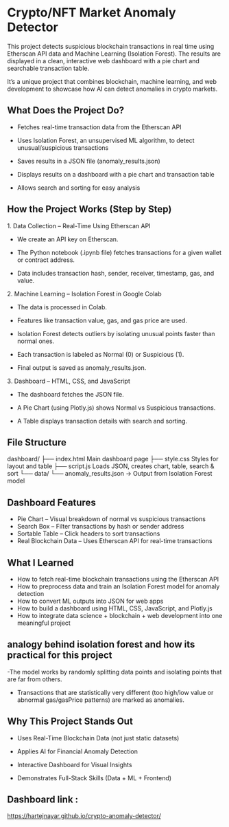 
# Crypto/NFT Market Anomaly Detector
This project detects suspicious blockchain transactions in real time using Etherscan API data and Machine Learning (Isolation Forest).
The results are displayed in a clean, interactive web dashboard with a pie chart and searchable transaction table.

It’s a unique project that combines blockchain, machine learning, and web development to showcase how AI can detect anomalies in crypto markets.

## What Does the Project Do?
- Fetches real-time transaction data from the Etherscan API

- Uses Isolation Forest, an unsupervised ML algorithm, to detect unusual/suspicious transactions

- Saves results in a JSON file (anomaly_results.json)

- Displays results on a dashboard with a pie chart and transaction table

- Allows search and sorting for easy analysis

##  How the Project Works (Step by Step)
1️. Data Collection – Real-Time Using Etherscan API
- We create an API key on Etherscan.

- The Python notebook (.ipynb file) fetches transactions for a given wallet or contract address.

- Data includes transaction hash, sender, receiver, timestamp, gas, and value.

2️.  Machine Learning – Isolation Forest in Google Colab
- The data is processed in Colab.

- Features like transaction value, gas, and gas price are used.

- Isolation Forest detects outliers by isolating unusual points faster than normal ones.

- Each transaction is labeled as Normal (0) or Suspicious (1).

- Final output is saved as anomaly_results.json.

3️.  Dashboard – HTML, CSS, and JavaScript
- The dashboard fetches the JSON file.

- A Pie Chart (using Plotly.js) shows Normal vs Suspicious transactions.

- A Table displays transaction details with search and sorting.

## File Structure

dashboard/
├── index.html               Main dashboard page
├── style.css                Styles for layout and table
├── script.js                Loads JSON, creates chart, table, search & sort
└── data/
    └── anomaly_results.json → Output from Isolation Forest model
## Dashboard Features
-  Pie Chart – Visual breakdown of normal vs suspicious transactions
- Search Box – Filter transactions by hash or sender address
-  Sortable Table – Click headers to sort transactions
-  Real Blockchain Data – Uses Etherscan API for real-time transactions

##  What I Learned
-  How to fetch real-time blockchain transactions using the Etherscan API
-  How to preprocess data and train an Isolation Forest model for anomaly detection
-  How to convert ML outputs into JSON for web apps
-  How to build a dashboard using HTML, CSS, JavaScript, and Plotly.js
-  How to integrate data science + blockchain + web development into one meaningful project

## analogy behind isolation forest and how its practical for this project 
-The model works by randomly splitting data points and isolating points that are far from others.
- Transactions that are statistically very different (too high/low value or abnormal gas/gasPrice patterns) are marked as anomalies.
  
## Why This Project Stands Out
- Uses Real-Time Blockchain Data (not just static datasets)

- Applies AI for Financial Anomaly Detection

- Interactive Dashboard for Visual Insights

- Demonstrates Full-Stack Skills (Data + ML + Frontend)
  
## Dashboard link : 
https://hartejnayar.github.io/crypto-anomaly-detector/
